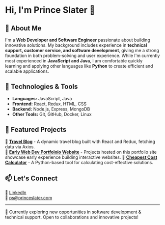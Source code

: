 # Hi, I'm Prince Slater 👋  

## 🚀 About Me  
I'm a **Web Developer and Software Engineer** passionate about building innovative solutions. My background includes experience in **technical support, customer service, and software development**, giving me a strong foundation in both problem-solving and user experience. While I'm currently most experienced in **JavaScript and Java**, I am comfortable quickly learning and applying other languages like **Python** to create efficient and scalable applications.

## 🔧 Technologies & Tools  
- **Languages:** JavaScript, Java 
- **Frontend:** React, Redux, HTML, CSS  
- **Backend:** Node.js, Express, MongoDB  
- **Other Tools:** Git, GitHub, Docker, Linux  

## 📌 Featured Projects  
🔹 **[Travel Blog](https://github.com/everythinginmoderation2/travelblog)** - A dynamic travel blog built with React and Redux, fetching data via Axios.  
🔹 **[Early Web Dev Portfoloio Website](https://princeslater.com/)** - Projects hosted on this portfolio site showcase early experience building interactive websites.
🔹 **[Cheapest Cost Calculator](https://github.com/everythinginmoderation2/Cheapest-Cost-Calculator)** - A Python-based tool for calculating cost-effective solutions.  

## 📫 Let's Connect  
🔗 [LinkedIn](https://www.linkedin.com/in/princeslater/)  
📧 ps@princeslater.com  

---

🌱 Currently exploring new opportunities in software development & technical support. Open to collaborations and innovative projects!
